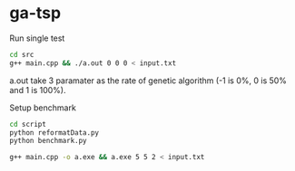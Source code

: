 # ga-tsp

Run single test
```bash
cd src
g++ main.cpp && ./a.out 0 0 0 < input.txt
```
a.out take 3 paramater as the rate of genetic algorithm
(-1 is 0%, 0 is 50% and 1 is 100%).

Setup benchmark
```bash
cd script
python reformatData.py
python benchmark.py
```

```bash
g++ main.cpp -o a.exe && a.exe 5 5 2 < input.txt
```